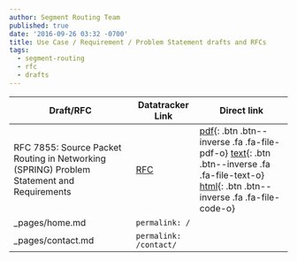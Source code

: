 ```yaml
---
author: Segment Routing Team
published: true
date: '2016-09-26 03:32 -0700'
title: Use Case / Requirement / Problem Statement drafts and RFCs
tags:
  - segment-routing
  - rfc
  - drafts
---
```


[draft-rfc-1-link]: https://datatracker.ietf.org/doc/rfc7855/
[draft-rfc-1-pdf]: https://www.rfc-editor.org/rfc/pdfrfc/rfc7855.txt.pdf
[draft-rfc-1-html]: https://tools.ietf.org/html/rfc7855
[draft-rfc-1-text]: https://www.rfc-editor.org/rfc/rfc7855.txt



| Draft/RFC            | Datatracker Link   | Direct link                                       |
| --------             | ---------          | -----------                                       |
| RFC 7855: Source Packet Routing in Networking (SPRING) Problem Statement and Requirements|[RFC][draft-rfc-1-link]|[ pdf][draft-rfc-1-pdf]{: .btn .btn--inverse .fa .fa-file-pdf-o} [ text][draft-rfc-1-text]{: .btn .btn--inverse .fa .fa-file-text-o} [ html][draft-rfc-1-text]{: .btn .btn--inverse .fa .fa-file-code-o}                                                                   |             
| _pages/home.md       | `permalink: /`                     |                        |
| _pages/contact.md    | `permalink: /contact/`             |                        |
















